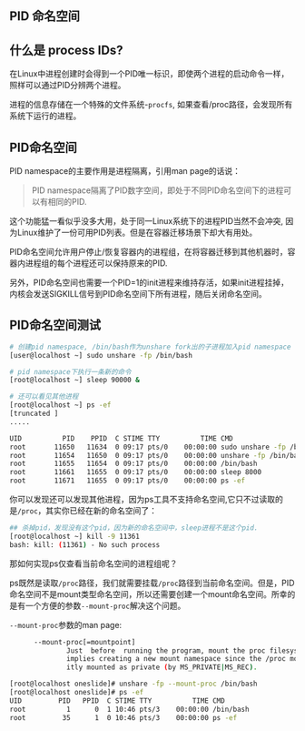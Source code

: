 ## PID 命名空间

## 什么是 process IDs?

在Linux中进程创建时会得到一个PID唯一标识，即使两个进程的启动命令一样，照样可以通过PID分辨两个进程。

进程的信息存储在一个特殊的文件系统-`procfs`, 如果查看/proc路径，会发现所有系统下运行的进程。


## PID命名空间



PID namespace的主要作用是进程隔离，引用man page的话说：

> PID namespace隔离了PID数字空间，即处于不同PID命名空间下的进程可以有相同的PID.

这个功能猛一看似乎没多大用，处于同一Linux系统下的进程PID当然不会冲突, 因为Linux维护了一份可用PID列表。但是在容器迁移场景下却大有用处。

PID命名空间允许用户停止/恢复容器内的进程组，在将容器迁移到其他机器时，容器内进程组的每个进程还可以保持原来的PID.


另外，PID命名空间也需要一个PID=1的init进程来维持存活，如果init进程挂掉，内核会发送SIGKILL信号到PID命名空间下所有进程，随后关闭命名空间。


## PID命名空间测试

```bash
# 创建pid namespace, /bin/bash作为unshare fork出的子进程加入pid namespace
[user@localhost ~] sudo unshare -fp /bin/bash

# pid namespace下执行一条新的命令
[root@localhost ~] sleep 90000 &

# 还可以看见其他进程
[root@localhost ~] ps -ef 
[truncated ]
.....

UID          PID    PPID  C STIME TTY          TIME CMD
root       11650   11634  0 09:17 pts/0    00:00:00 sudo unshare -fp /bin/bash
root       11654   11650  0 09:17 pts/0    00:00:00 unshare -fp /bin/bash
root       11655   11654  0 09:17 pts/0    00:00:00 /bin/bash
root       11661   11655  0 09:17 pts/0    00:00:00 sleep 8000
root       11671   11655  0 09:17 pts/0    00:00:00 ps -ef
```

你可以发现还可以发现其他进程，因为ps工具不支持命名空间,它只不过读取的是`/proc`，其实你已经在新的命名空间了：

```bash
## 杀掉pid，发现没有这个pid，因为新的命名空间中，sleep进程不是这个pid.
[root@localhost ~] kill -9 11361
bash: kill: (11361) - No such process
```

那如何实现ps仅查看当前命名空间的进程组呢？

ps既然是读取`/proc`路径，我们就需要挂载`/proc`路径到当前命名空间。但是，PID命名空间不是mount类型命名空间，所以还需要创建一个mount命名空间。所幸的是有一个方便的参数`--mount-proc`解决这个问题。

`--mount-proc`参数的man page:
```bash
      --mount-proc[=mountpoint]
              Just  before  running the program, mount the proc filesystem at mountpoint (default is /proc).  This is useful when creating a new pid namespace.  It also
              implies creating a new mount namespace since the /proc mount would otherwise mess up existing programs on the system.  The new proc filesystem is  explic‐
              itly mounted as private (by MS_PRIVATE|MS_REC).
```

```bash
[root@localhost oneslide]# unshare -fp --mount-proc /bin/bash
[root@localhost oneslide]# ps -ef
UID         PID   PPID  C STIME TTY          TIME CMD
root          1      0  1 10:46 pts/3    00:00:00 /bin/bash
root         35      1  0 10:46 pts/3    00:00:00 ps -ef
```